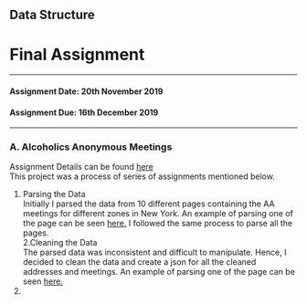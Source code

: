 ## Data Structure<br/>
# Final Assignment<br/>
---------------------------------------------------
#### Assignment Date: 20th November 2019<br/>
#### Assignment Due: 16th December 2019 <br/>
--------------------------------------------------
### A. Alcoholics Anonymous Meetings<br/>
Assignment Details can be found [here](https://github.com/visualizedata/data-structures/blob/master/final_assignment_1.md) <br/>
This project was a process of series of assignments mentioned below.<br/>
1. Parsing the Data<br/>
Initially I parsed the data from 10 different pages containing the AA meetings for different zones in New York. An example of parsing one of the page can be seen [here.](https://github.com/salonieshah/data-structures/tree/master/Week01) I followed the same process to parse all the pages.<br/>
2.Cleaning the Data<br/>
The parsed data was inconsistent and difficult to manipulate. Hence, I decided to clean the data and create a json for all the cleaned addresses and meetings. An example of parsing one of the page can be seen [here.](https://github.com/salonieshah/data-structures/tree/master/Week02)
3. 
